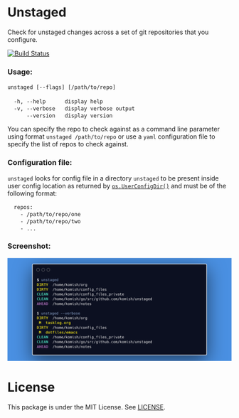 # Unstaged
Check for unstaged changes across a set of git repositories that you configure.

[![Build Status](https://travis-ci.com/komish/unstaged.svg?branch=master)](https://travis-ci.com/komish/unstaged)

### Usage:

```
unstaged [--flags] [/path/to/repo]

  -h, --help      display help
  -v, --verbose   display verbose output
      --version   display version
```

You can specify the repo to check against as a command line parameter using format
`unstaged /path/to/repo` or use a `yaml` configuration file to specify the list of repos to check against.

### Configuration file:

`unstaged` looks for config file in a directory `unstaged` to be present inside user config location as returned by [`os.UserConfigDir()`](https://golang.org/pkg/os/#UserConfigDir) and must be of the following format:

```
  repos:
    - /path/to/repo/one
    - /path/to/repo/two
    - ...
```

### Screenshot:
<p align="center">
  <img width="800" src="splash.png">
</p>


# License

This package is under the MIT License. See [LICENSE](LICENSE).